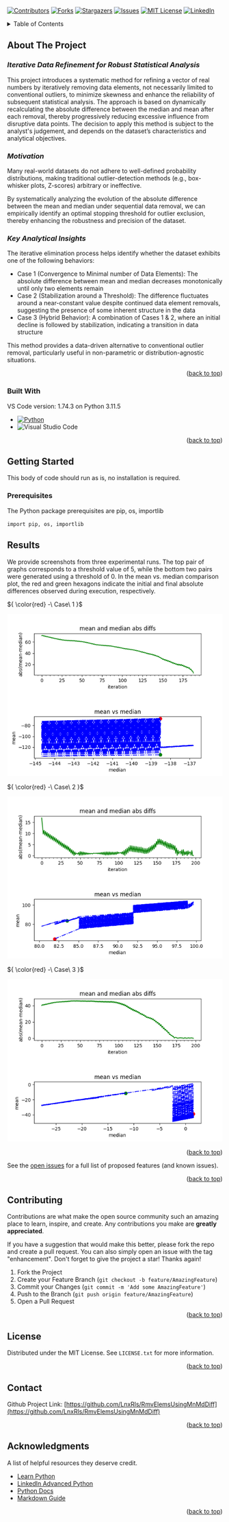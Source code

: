 <!-- Improved compatibility of back to top link: See: https://github.com/LnxRls/RmvElemsUsingMnMdDiff/pull/73 -->
<a name="readme-top"></a>
<!--
*** This is an MD README Template.
-->


<!-- PROJECT SHIELDS -->
<!--
*** I'm using markdown "reference style" links for readability.
*** Reference links are enclosed in brackets [ ] instead of parentheses ( ).
*** See the bottom of this document for the declaration of the reference variables
*** for contributors-url, forks-url, etc. This is an optional, concise syntax you may use.
-->
[![Contributors][contributors-shield]][contributors-url]
[![Forks][forks-shield]][forks-url]
[![Stargazers][stars-shield]][stars-url]
[![Issues][issues-shield]][issues-url]
[![MIT License][license-shield]][license-url]
[![LinkedIn][linkedin-shield]][linkedin-url]


<!-- PROJECT -->

<!-- <br /> -->
<!-- <div align="center"> -->
<!--  <a href="#about-the-project">About The Project</a> -->
<!-- </div> -->


<!-- TABLE OF CONTENTS -->
<details>
  <summary>Table of Contents</summary>
  <ol>
    <li>
      <a href="#about-the-project">About The Project</a>
      <ul>
        <li><a href="#built-with">Built With</a></li>
      </ul>
    </li>
    <li>
      <a href="#getting-started">Getting Started</a>
      <ul>
        <li><a href="#prerequisites">Prerequisites</a></li>
      </ul>
    </li>
    <li><a href="#results">Results</a></li>
    <li><a href="#contributing">Contributing</a></li>
    <li><a href="#license">License</a></li>
    <li><a href="#contact">Contact</a></li>
    <li><a href="#acknowledgments">Acknowledgments</a></li>
  </ol>
</details>



<!-- ABOUT THE PROJECT -->
## About The Project

### *Iterative Data Refinement for Robust Statistical Analysis*  
This project introduces a systematic method for refining a vector of real numbers by iteratively removing data elements, not necessarily limited to conventional outliers, to minimize skewness and enhance the reliability of subsequent statistical analysis. The approach is based on dynamically recalculating the absolute difference between the median and mean after each removal, thereby progressively reducing excessive influence from disruptive data points. The decision to apply this method is subject to the analyst's judgement, and depends on the dataset’s characteristics and analytical objectives.

### *Motivation*  
Many real-world datasets do not adhere to well-defined probability distributions, making traditional outlier-detection methods (e.g., box-whisker plots, Z-scores) arbitrary or ineffective.

By systematically analyzing the evolution of the absolute difference between the mean and median under sequential data removal, we can empirically identify an optimal stopping threshold for outlier exclusion, thereby enhancing the robustness and precision of the dataset.

### *Key Analytical Insights*  
The iterative elimination process helps identify whether the dataset exhibits one of the following behaviors:

* Case 1 (Convergence to Minimal number of Data Elements): The absolute difference between mean and median decreases monotonically until only two elements remain  
* Case 2 (Stabilization around a Threshold): The difference fluctuates around a near-constant value despite continued data element removals, suggesting the presence of some inherent structure in the data  
* Case 3 (Hybrid Behavior): A combination of Cases 1 & 2, where an initial decline is followed by stabilization, indicating a transition in data structure  

This method provides a data-driven alternative to conventional outlier removal, particularly useful in non-parametric or distribution-agnostic situations.

<p align="right">(<a href="#readme-top">back to top</a>)</p>



### Built With

VS Code version: 1.74.3 on Python 3.11.5

* [![Python][Python-shield]][Python-url]
* ![Visual Studio Code](https://img.shields.io/badge/Visual%20Studio%20Code-0078d7.svg?style=for-the-badge&logo=visual-studio-code&logoColor=white)

<p align="right">(<a href="#readme-top">back to top</a>)</p>



<!-- GETTING STARTED -->
## Getting Started

This body of code should run as is, no installation is required.  

### Prerequisites

The Python package prerequisites are pip, os, importlib 
  ```
  import pip, os, importlib
  ```

<!-- RESULTS EXAMPLES -->
## Results

We provide screenshots from three experimental runs. The top pair of graphs corresponds to a threshold value of 5, while the bottom two pairs were generated using a threshold of 0. In the mean vs. median comparison plot, the red and green hexagons indicate the initial and final absolute differences observed during execution, respectively. 

${
  \color{red} -\ Case\ 1
}$

![alt text](/images/RandomRun1.png "Graphs with Threshold = 5")

${
  \color{red} -\ Case\ 2
}$

![alt text](/images/RandomRun3.png "Graphs with Threshold = 0")

${
  \color{red} -\ Case\ 3
}$

![alt text](/images/RandomRun2.png "Graphs with Threshold = 0")
<p align="right">(<a href="#readme-top">back to top</a>)</p>


See the [open issues](https://github.com/LnxRls/RmvElemsUsingMnMdDiff/issues) for a full list of proposed features (and known issues).

<p align="right">(<a href="#readme-top">back to top</a>)</p>



<!-- CONTRIBUTING -->
## Contributing

Contributions are what make the open source community such an amazing place to learn, inspire, and create. Any contributions you make are **greatly appreciated**.

If you have a suggestion that would make this better, please fork the repo and create a pull request. You can also simply open an issue with the tag "enhancement".
Don't forget to give the project a star! Thanks again!

1. Fork the Project
2. Create your Feature Branch (`git checkout -b feature/AmazingFeature`)
3. Commit your Changes (`git commit -m 'Add some AmazingFeature'`)
4. Push to the Branch (`git push origin feature/AmazingFeature`)
5. Open a Pull Request

<p align="right">(<a href="#readme-top">back to top</a>)</p>



<!-- LICENSE -->
## License

Distributed under the MIT License. See `LICENSE.txt` for more information.

<p align="right">(<a href="#readme-top">back to top</a>)</p>



<!-- CONTACT -->
## Contact

<!-- Your Name Here - [@your_twitter](https://twitter.com/your_username) - email@example.com -->

Github Project Link: [https://github.com/LnxRls/RmvElemsUsingMnMdDiff](https://github.com/LnxRls/RmvElemsUsingMnMdDiff)

<p align="right">(<a href="#readme-top">back to top</a>)</p>



<!-- ACKNOWLEDGMENTS -->
## Acknowledgments

A list of helpful resources they deserve credit. 

* [Learn Python](https://www.learnpython.org/)
* [LinkedIn Advanced Python](https://www.linkedin.com/learning/advanced-python-language-features/introduction?u=218272418)
* [Python Docs](https://docs.python.org/3/)
* [Markdown Guide](https://www.markdownguide.org/basic-syntax/#reference-style-links)
<p align="right">(<a href="#readme-top">back to top</a>)</p>



<!-- MARKDOWN LINKS & IMAGES -->
<!-- https://www.markdownguide.org/basic-syntax/#reference-style-links -->
[contributors-shield]: https://img.shields.io/github/contributors/LnxRls/RmvElemsUsingMnMdDiff.svg?style=for-the-badge
[contributors-url]: https://github.com/LnxRls/RmvElemsUsingMnMdDiff/graphs/contributors
[forks-shield]: https://img.shields.io/github/forks/LnxRls/RmvElemsUsingMnMdDiff.svg?style=for-the-badge
[forks-url]: https://github.com/LnxRls/RmvElemsUsingMnMdDiff/network/members
[stars-shield]: https://img.shields.io/github/stars/LnxRls/RmvElemsUsingMnMdDiff.svg?style=for-the-badge
[stars-url]: https://github.com/LnxRls/RmvElemsUsingMnMdDiff/stargazers
[issues-shield]: https://img.shields.io/github/issues/LnxRls/RmvElemsUsingMnMdDiff.svg?style=for-the-badge
[issues-url]: https://github.com/LnxRls/RmvElemsUsingMnMdDiff/issues
[license-shield]: https://img.shields.io/github/license/LnxRls/RmvElemsUsingMnMdDiff.svg?style=for-the-badge
[license-url]: https://github.com/LnxRls/RmvElemsUsingMnMdDiff/blob/master/LICENSE.txt
[linkedin-shield]: https://img.shields.io/badge/-LinkedIn-black.svg?style=for-the-badge&logo=linkedin&colorB=555
[linkedin-url]: https://linkedin.com/in/LnxRls
[product-screenshot]: images/screenshot.png
[Python-shield]: https://img.shields.io/badge/python-3670A0?style=for-the-badge&logo=python&logoColor=ffdd54
[Python-url]: https://www.python.org/
